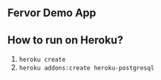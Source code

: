 Fervor Demo App
----

## How to run on Heroku?

1. `heroku create`
2. `heroku addons:create heroku-postgresql`

